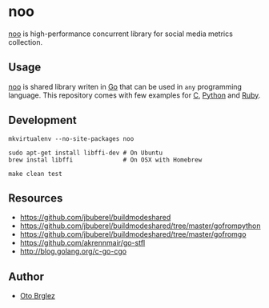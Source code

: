 # noo

[noo] is high-performance concurrent library for social media metrics collection.

## Usage

[noo] is shared library writen in [Go] that can be used in `any` programming language.
This repository comes with few examples for [C](test-integration/python/test.c), [Python](test-integration/python/test.py) and [Ruby](test-integration/python/test.rb).

## Development

    mkvirtualenv --no-site-packages noo

    sudo apt-get install libffi-dev # On Ubuntu
    brew instal libffi              # On OSX with Homebrew

    make clean test

## Resources

- https://github.com/jbuberel/buildmodeshared
- https://github.com/jbuberel/buildmodeshared/tree/master/gofrompython
- https://github.com/jbuberel/buildmodeshared/tree/master/gofromgo
- https://github.com/akrennmair/go-stfl
- http://blog.golang.org/c-go-cgo

## Author

- [Oto Brglez](http://github.com/otobrglez)

[noo]:http://github.com/otobrglez/noo
[Go]:https://golang.org/
